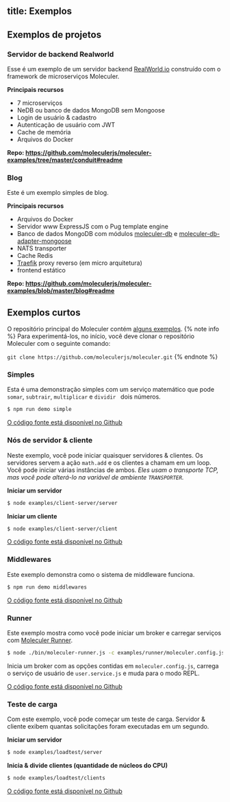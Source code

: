 title: Exemplos
---

## Exemplos de projetos

### Servidor de backend Realworld
Esse é um exemplo de um servidor backend [RealWorld.io](https://realworld.io/) construído com o framework de microserviços Moleculer.

**Principais recursos**
- 7 microserviços
- NeDB ou banco de dados MongoDB sem Mongoose
- Login de usuário & cadastro
- Autenticação de usuário com JWT
- Cache de memória
- Arquivos do Docker

**Repo: https://github.com/moleculerjs/moleculer-examples/tree/master/conduit#readme**

### Blog
Este é um exemplo simples de blog.

**Principais recursos**
- Arquivos do Docker
- Servidor www ExpressJS com o Pug template engine
- Banco de dados MongoDB com módulos [moleculer-db](https://github.com/moleculerjs/moleculer-db) e [moleculer-db-adapter-mongoose](https://github.com/moleculerjs/moleculer-db/tree/master/packages/moleculer-db-adapter-mongoose)
- NATS transporter
- Cache Redis
- [Traefik](https://traefik.io/) proxy reverso (em micro arquitetura)
- frontend estático

**Repo: https://github.com/moleculerjs/moleculer-examples/blob/master/blog#readme**

## Exemplos curtos
O repositório principal do Moleculer contém [alguns exemplos](https://github.com/moleculerjs/moleculer/blob/master/examples/).
{% note info %}
Para experimentá-los, no início, você deve clonar o repositório Moleculer com o seguinte comando:

`git clone https://github.com/moleculerjs/moleculer.git`
{% endnote %}

### Simples
Esta é uma demonstração simples com um serviço matemático que pode `somar`, `subtrair`, `multiplicar` e `dividir ` dois números.

```bash
$ npm run demo simple
```

[O código fonte está disponível no Github](https://github.com/moleculerjs/moleculer/blob/master/examples/simple/index.js)

### Nós de servidor & cliente
Neste exemplo, você pode iniciar quaisquer servidores & clientes. Os servidores servem a ação `math.add` e os clientes a chamam em um loop. Você pode iniciar várias instâncias de ambos. *Eles usam o transporte TCP, mas você pode alterá-lo na variável de ambiente `TRANSPORTER`.*

**Iniciar um servidor**
```bash
$ node examples/client-server/server
```

**Iniciar um cliente**
```bash
$ node examples/client-server/client
```

[O código fonte está disponível no Github](https://github.com/moleculerjs/moleculer/tree/master/examples/client-server)

### Middlewares
Este exemplo demonstra como o sistema de middleware funciona.

```bash
$ npm run demo middlewares
```

[O código fonte está disponível no Github](https://github.com/moleculerjs/moleculer/blob/master/examples/middlewares/index.js)

### Runner
Este exemplo mostra como você pode iniciar um broker e carregar serviços com [Moleculer Runner](moleculer-runner.html).

```bash
$ node ./bin/moleculer-runner.js -c examples/runner/moleculer.config.js -r examples/user.service.js
```
Inicia um broker com as opções contidas em `moleculer.config.js`, carrega o serviço de usuário de `user.service.js` e muda para o modo REPL.

[O código fonte está disponível no Github](https://github.com/moleculerjs/moleculer/blob/master/examples/runner)

### Teste de carga
Com este exemplo, você pode começar um teste de carga. Servidor & cliente exibem quantas solicitações foram executadas em um segundo.

**Iniciar um servidor**
```bash
$ node examples/loadtest/server
```

**Inicia & divide clientes (quantidade de núcleos do CPU)**
```bash
$ node examples/loadtest/clients
```

[O código fonte está disponível no Github](https://github.com/moleculerjs/moleculer/blob/master/examples/loadtest)

